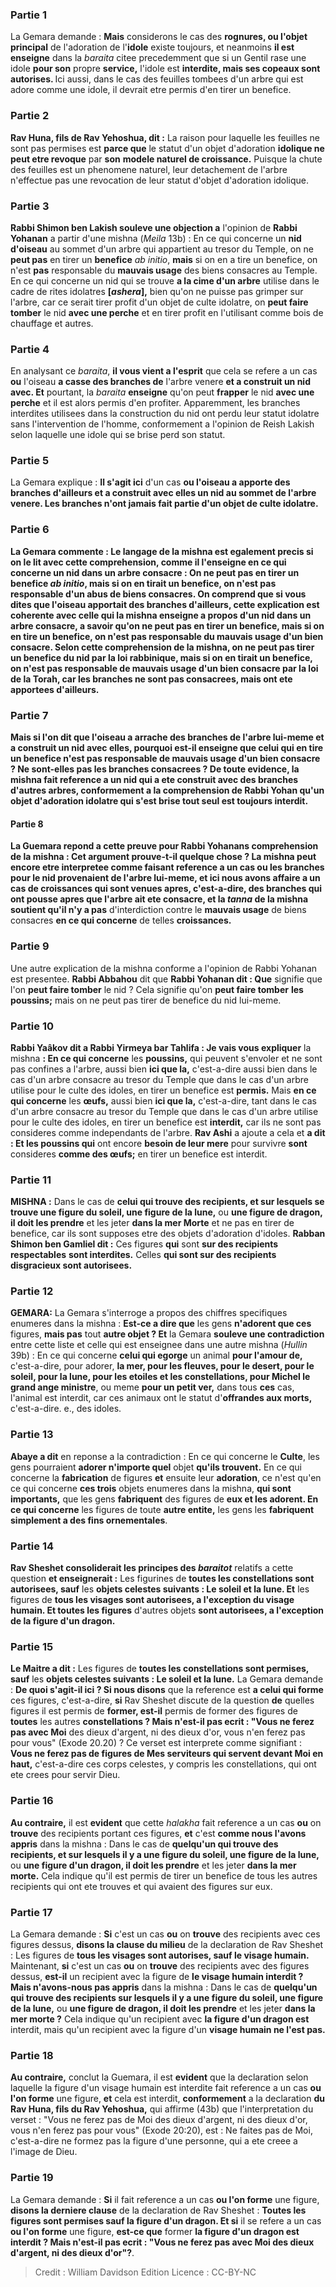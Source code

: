
### Partie 1
La Gemara demande : <b>Mais</b> considerons le cas des <b>rognures, ou l'objet principal</b> de l'adoration de l'<b>idole</b> existe toujours, et</b> neanmoins <b>il est enseigne</b> dans la <i>baraita</i> citee precedemment que si un Gentil rase une idole <b>pour son</b> propre <b>service,</b> l'idole est <b>interdite, mais ses copeaux sont autorises. </b> Ici aussi, dans le cas des feuilles tombees d'un arbre qui est adore comme une idole, il devrait etre permis d'en tirer un benefice.

### Partie 2
<b>Rav Huna, fils de Rav Yehoshua, dit :</b> La raison pour laquelle les feuilles ne sont pas permises est <b>parce que</b> le statut d'un objet d'adoration <b>idolique ne peut etre revoque</b> par <b>son</b> <b>modele naturel de croissance.</b> Puisque la chute des feuilles est un phenomene naturel, leur detachement de l'arbre n'effectue pas une revocation de leur statut d'objet d'adoration idolique.

### Partie 3
<b>Rabbi Shimon ben Lakish souleve une objection a</b> l'opinion de <b>Rabbi Yohanan</b> a partir d'une mishna (<i>Meila</i> 13b) : En ce qui concerne un <b>nid d'oiseau</b> au sommet d'un arbre qui appartient au tresor du Temple</b>, on ne <b>peut pas</b> en tirer un <b>benefice</b> <i>ab initio</i>, <b>mais</b> si on en a tire un benefice, on n'est <b>pas</b> responsable du <b>mauvais usage</b> des biens consacres au Temple. En ce qui concerne un nid qui se trouve <b>a la cime d'un arbre</b> utilise dans le cadre de rites idolatres <b>[<i>ashera</i>],</b> bien qu'on ne puisse pas grimper sur l'arbre, car ce serait tirer profit d'un objet de culte idolatre, on <b>peut faire tomber</b> le nid <b>avec une perche</b> et en tirer profit en l'utilisant comme bois de chauffage et autres.

### Partie 4
En analysant ce <i>baraita</i>, <b>il vous vient a l'esprit</b> que cela se refere a un cas <b>ou</b> l'oiseau <b>a casse des branches de</b> l'arbre venere <b>et a construit un nid avec. Et</b> pourtant, la <i>baraita</i> <b>enseigne</b> qu'on peut <b>frapper</b> le nid <b>avec une perche</b> et il est alors permis d'en profiter. Apparemment, les branches interdites utilisees dans la construction du nid ont perdu leur statut idolatre sans l'intervention de l'homme, conformement a l'opinion de Reish Lakish selon laquelle une idole qui se brise perd son statut.

### Partie 5
La Gemara explique : <b>Il s'agit ici</b> d'un cas <b>ou l'oiseau <b>a apporte des branches d'ailleurs et a construit avec elles</b> un nid au sommet de l'arbre venere. Les branches n'ont jamais fait partie d'un objet de culte idolatre.

### Partie 6
La Gemara commente : Le langage de la mishna <b>est egalement precis</b> si on le lit avec cette comprehension, <b>comme il l'enseigne en ce qui concerne</b> un nid dans <b>un arbre consacre</b> : On <b>ne peut pas</b> en tirer un <b>benefice</b> <i>ab initio</i>, <b>mais</b> si on en tirait un benefice, on n'est <b>pas</b> responsable d'un <b>abus</b> de biens consacres. <b>On comprend que si vous dites que</b> l'oiseau <b>apportait des branches d'ailleurs, cette</b> explication est coherente avec celle <b>qui</b> la mishna <b>enseigne a propos</b> d'un nid dans <b>un arbre consacre</b>, a savoir qu'on <b>ne peut pas</b> en tirer un <b>benefice</b>, <b>mais</b> si on en tire un benefice, on n'est <b>pas</b> responsable du <b>mauvais usage</b> d'un bien consacre. Selon cette comprehension de la mishna, on <b>ne peut pas</b> tirer un <b>benefice</b> du nid <b>par la loi rabbinique, mais</b> si on en tirait un benefice, on n'est <b>pas</b> responsable de <b>mauvais usage</b> d'un bien consacre <b>par la loi de la Torah, car</b> les branches <b>ne sont pas consacrees,</b> mais ont ete apportees d'ailleurs.

### Partie 7
<b>Mais si l'on dit que</b> l'oiseau <b>a arrache des branches de</b> l'arbre lui-meme <b>et a construit un nid avec elles, pourquoi</b> est-il enseigne que celui qui en tire un benefice n'est <b>pas</b> responsable de <b>mauvais usage</b> d'un bien consacre ? <b>Ne sont-elles pas</b> les branches <b>consacrees ?</b> De toute evidence, la mishna fait reference a un nid qui a ete construit avec des branches d'autres arbres, conformement a la comprehension de Rabbi Yohan qu'un objet d'adoration idolatre qui s'est brise tout seul est toujours interdit.

#### Partie 8
La Guemara repond a cette preuve pour Rabbi Yohanans comprehension de la mishna : Cet <b>argument</b> prouve-t-il <b>quelque chose ?</b> La mishna peut encore etre interpretee comme faisant reference a un cas ou les branches pour le nid provenaient de l'arbre lui-meme, et <b>ici nous avons affaire</b> a un cas de <b>croissances qui sont venues apres,</b> c'est-a-dire, des branches qui ont pousse apres que l'arbre ait ete consacre, <b>et</b> la <i>tanna</i> de la mishna <b>soutient</b> qu'il n'y a pas</b> d'interdiction contre le <b>mauvais usage</b> de biens consacres <b>en ce qui concerne</b> de telles <b>croissances.</b>

### Partie 9
Une autre explication de la mishna conforme a l'opinion de Rabbi Yohanan est presentee. <b>Rabbi Abbahou</b> dit que <b>Rabbi Yohanan dit : Que</b> signifie que l'on <b>peut faire tomber</b> le nid ? Cela signifie qu'on <b>peut faire tomber</b> <b>les poussins;</b> mais on ne peut pas tirer de benefice du nid lui-meme.

### Partie 10
<b>Rabbi Yaâkov dit a Rabbi Yirmeya bar Tahlifa : Je vais vous expliquer</b> la mishna <b> : En ce qui concerne</b> les <b>poussins,</b> qui peuvent s'envoler et ne sont pas confines a l'arbre, aussi bien <b>ici que la,</b> c'est-a-dire aussi bien dans le cas d'un arbre consacre au tresor du Temple que dans le cas d'un arbre utilise pour le culte des idoles, en tirer un benefice est <b>permis.</b> Mais <b>en ce qui concerne</b> les <b>œufs,</b> aussi bien <b>ici que la,</b> c'est-a-dire, tant dans le cas d'un arbre consacre au tresor du Temple que dans le cas d'un arbre utilise pour le culte des idoles, en tirer un benefice est <b>interdit,</b> car ils ne sont pas consideres comme independants de l'arbre. <b>Rav Ashi</b> a ajoute a cela et <b>a dit : Et les poussins qui</b> ont encore <b>besoin de leur mere</b> pour survivre <b>sont</b> consideres <b>comme des œufs;</b> en tirer un benefice est interdit.

### Partie 11
<strong>MISHNA :</strong> Dans le cas de <b>celui qui trouve des recipients, et sur lesquels se trouve une figure du soleil, une figure de la lune,</b> ou <b>une figure de dragon, il doit les prendre</b> et les jeter <b>dans la mer Morte</b> et ne pas en tirer de benefice, car ils sont supposes etre des objets d'adoration d'idoles. <b>Rabban Shimon ben Gamliel dit :</b> Ces figures <b>qui</b> sont <b>sur des recipients respectables</b> <b>sont interdites.</b> Celles <b>qui sont sur des recipients disgracieux sont autorisees.</b>

### Partie 12
<strong>GEMARA:</strong> La Gemara s'interroge a propos des chiffres specifiques enumeres dans la mishna : <b>Est-ce a dire que</b> les gens <b>n'adorent que ces</b> figures, <b>mais pas</b> tout <b>autre objet ? Et</b> la Gemara <b>souleve une contradiction</b> entre cette liste et celle qui est enseignee dans une autre mishna (<i>Hullin</i> 39b) : En ce qui concerne <b>celui qui egorge</b> un animal <b>pour l'amour de,</b> c'est-a-dire, pour adorer, <b>la mer, pour les fleuves, pour le desert, pour le soleil, pour la lune, pour les etoiles et les constellations, pour Michel le grand ange ministre</b>, ou meme <b>pour un petit ver,</b> dans tous <b>ces</b> cas, l'animal est interdit, car ces animaux ont le statut d'<b>offrandes aux morts,</b> c'est-a-dire. e., des idoles.

### Partie 13
<b>Abaye a dit</b> en reponse a la contradiction : En ce qui concerne le <b>Culte</b>, les gens pourraient <b>adorer n'importe quel</b> objet <b>qu'ils trouvent.</b> En ce qui concerne la <b>fabrication</b> de figures <b>et</b> ensuite leur <b>adoration</b>, ce n'est qu'en ce qui concerne <b>ces trois</b> objets enumeres dans la mishna, <b>qui sont importants,</b> que les gens <b>fabriquent</b> des figures de <b>eux et les adorent. En ce qui concerne</b> les figures de toute <b>autre entite,</b> les gens les <b>fabriquent simplement a des fins ornementales</b>.

### Partie 14
<b>Rav Sheshet consoliderait les principes des <i>baraitot</i></b> relatifs a cette question <b>et enseignerait :</b> Les figurines de <b>toutes les constellations sont autorisees, sauf</b> les <b>objets celestes suivants : Le soleil et la lune. Et</b> les figures de <b>tous les visages sont autorisees, a l'exception du visage humain. Et toutes les figures</b> d'autres objets <b>sont autorisees, a l'exception de la figure d'un dragon.</b>

### Partie 15
<b>Le Maitre a dit :</b> Les figures de <b>toutes les constellations sont permises, sauf</b> les <b>objets celestes suivants : Le soleil et la lune.</b> La Gemara demande : <b>De quoi s'agit-il ici ? Si nous disons</b> que la reference est <b>a celui qui forme</b> ces figures, c'est-a-dire, <b>si</b> Rav Sheshet discute de la question <b>de</b> quelles figures il est permis de <b>former, est-il</b> permis de former des figures de <b>toutes</b> les autres <b>constellations ? Mais n'est-il pas ecrit : "Vous ne ferez pas avec Moi</b> des dieux d'argent, ni des dieux d'or, vous n'en ferez pas pour vous" (Exode 20.20) ? Ce verset est interprete comme signifiant : <b>Vous ne ferez pas de figures de Mes serviteurs qui servent devant Moi en haut,</b> c'est-a-dire ces corps celestes, y compris les constellations, qui ont ete crees pour servir Dieu.

### Partie 16
<b>Au contraire,</b> il est <b>evident</b> que cette <i>halakha</i> fait reference a un cas <b>ou</b> on <b>trouve</b> des recipients portant ces figures, <b>et</b> c'est <b>comme nous l'avons appris</b> dans la mishna : Dans le cas de <b>quelqu'un qui trouve des recipients, et sur lesquels il y a une figure du soleil, une figure de la lune,</b> ou <b>une figure d'un dragon, il doit les prendre</b> et les jeter <b>dans la mer morte.</b> Cela indique qu'il est permis de tirer un benefice de tous les autres recipients qui ont ete trouves et qui avaient des figures sur eux.

### Partie 17
La Gemara demande : <b>Si</b> c'est un cas <b>ou</b> on <b>trouve</b> des recipients avec ces figures dessus, <b>disons la clause du milieu</b> de la declaration de Rav Sheshet : Les figures de <b>tous les visages sont autorises, sauf le visage humain.</b> Maintenant, <b>si</b> c'est un cas <b>ou</b> on <b>trouve</b> des recipients avec des figures dessus, <b>est-il</b> un recipient avec la figure de <b>le visage humain interdit ? Mais n'avons-nous pas appris</b> dans la mishna : Dans le cas de <b>quelqu'un qui trouve des recipients sur lesquels il y a une figure du soleil, une figure de la lune,</b> ou <b>une figure de dragon, il doit les prendre</b> et les jeter <b>dans la mer morte ?</b> Cela indique qu'un recipient avec <b>la figure d'un dragon est</b> interdit, mais qu'un recipient avec la figure d'un <b>visage humain ne l'est pas.</b>

### Partie 18
<b>Au contraire,</b> conclut la Guemara, il est <b>evident</b> que la declaration selon laquelle la figure d'un visage humain est interdite fait reference a un cas <b>ou l'on forme</b> une figure, <b>et</b> cela est interdit, <b>conformement</b> a la declaration <b>du Rav Huna, fils du Rav Yehoshua,</b> qui affirme (43b) que l'interpretation du verset : "Vous ne ferez pas de Moi des dieux d'argent, ni des dieux d'or, vous n'en ferez pas pour vous" (Exode 20:20), est : Ne faites pas de Moi, c'est-a-dire ne formez pas la figure d'une personne, qui a ete creee a l'image de Dieu.

### Partie 19
La Gemara demande : <b>Si</b> il fait reference a un cas <b>ou l'on forme</b> une figure, <b>disons la derniere clause</b> de la declaration de Rav Sheshet : <b>Toutes les figures sont permises sauf la figure d'un dragon. Et si</b> il se refere a un cas <b>ou l'on forme</b> une figure, <b>est-ce que</b> former <b>la figure d'un dragon est interdit ? Mais n'est-il pas ecrit : "Vous ne ferez pas avec Moi des dieux d'argent, ni des dieux d'or"?</b>.

>Credit : William Davidson Edition
>Licence : CC-BY-NC